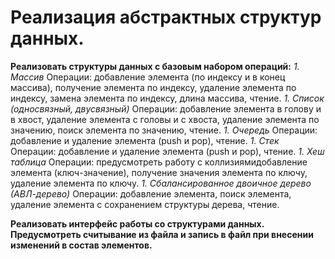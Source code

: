 # Реализация абстрактных структур данных.
**Реализовать структуры данных с базовым набором операций:**
*1. Массив*
Операции: добавление элемента (по индексу и в конец массива), получение элемента по индексу, удаление элемента по индексу, замена элемента по индексу, длина массива, чтение.
*1. Список (односвязный, двусвязный)* 
Операции: добавление элемента в голову и в хвост, удаление элемента с головы и с хвоста, удаление элемента по значению, поиск элемента по значению, чтение.
*1. Очередь* 
Операции: добавление и удаление элемента (push и pop), чтение.
*1. Стек* 
Операции: добавление и удаление элемента (push и pop), чтение.
*1. Хеш таблица* 
Операции: предусмотреть работу с коллизиямидобавление элемента (ключ-значение), получение значения элемента по ключу, удаление элемента по ключу.
*1. Сбалансированное двоичное дерево (АВЛ-дерево)* 
Операции: добавление элемента, поиск элемента, удаление элемента с сохранением структуры дерева, чтение. 
  
**Реализовать интерфейс работы со структурами данных. Предусмотреть считывание из файла и запись в файл при внесении изменений в состав элементов.**

